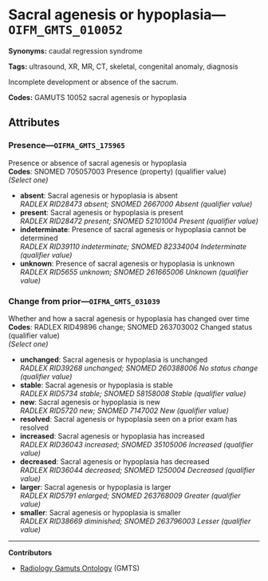# Sacral agenesis or hypoplasia—`OIFM_GMTS_010052`

**Synonyms:** caudal regression syndrome

**Tags:** ultrasound, XR, MR, CT, skeletal, congenital anomaly, diagnosis

Incomplete development or absence of the sacrum.

**Codes:** GAMUTS 10052 sacral agenesis or hypoplasia

## Attributes

### Presence—`OIFMA_GMTS_175965`

Presence or absence of sacral agenesis or hypoplasia  
**Codes**: SNOMED 705057003 Presence (property) (qualifier value)  
*(Select one)*

- **absent**: Sacral agenesis or hypoplasia is absent  
_RADLEX RID28473 absent; SNOMED 2667000 Absent (qualifier value)_
- **present**: Sacral agenesis or hypoplasia is present  
_RADLEX RID28472 present; SNOMED 52101004 Present (qualifier value)_
- **indeterminate**: Presence of sacral agenesis or hypoplasia cannot be determined  
_RADLEX RID39110 indeterminate; SNOMED 82334004 Indeterminate (qualifier value)_
- **unknown**: Presence of sacral agenesis or hypoplasia is unknown  
_RADLEX RID5655 unknown; SNOMED 261665006 Unknown (qualifier value)_

### Change from prior—`OIFMA_GMTS_031039`

Whether and how a sacral agenesis or hypoplasia has changed over time  
**Codes**: RADLEX RID49896 change; SNOMED 263703002 Changed status (qualifier value)  
*(Select one)*

- **unchanged**: Sacral agenesis or hypoplasia is unchanged  
_RADLEX RID39268 unchanged; SNOMED 260388006 No status change (qualifier value)_
- **stable**: Sacral agenesis or hypoplasia is stable  
_RADLEX RID5734 stable; SNOMED 58158008 Stable (qualifier value)_
- **new**: Sacral agenesis or hypoplasia is new  
_RADLEX RID5720 new; SNOMED 7147002 New (qualifier value)_
- **resolved**: Sacral agenesis or hypoplasia seen on a prior exam has resolved  
- **increased**: Sacral agenesis or hypoplasia has increased  
_RADLEX RID36043 increased; SNOMED 35105006 Increased (qualifier value)_
- **decreased**: Sacral agenesis or hypoplasia has decreased  
_RADLEX RID36044 decreased; SNOMED 1250004 Decreased (qualifier value)_
- **larger**: Sacral agenesis or hypoplasia is larger  
_RADLEX RID5791 enlarged; SNOMED 263768009 Greater (qualifier value)_
- **smaller**: Sacral agenesis or hypoplasia is smaller  
_RADLEX RID38669 diminished; SNOMED 263796003 Lesser (qualifier value)_

---

**Contributors**

- [Radiology Gamuts Ontology](https://gamuts.net/) (GMTS)